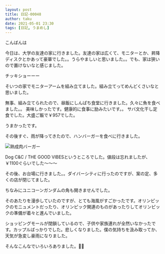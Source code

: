 ```yaml
---
layout: post
title: 日記-00048
author: taku
date: 2021-05-01 23:30
tags: [日記, うまめし]
---
```


こんばんは

今日は、大学の友達の家に行きました。友達の家は広くて、モニターとか、昇降ディスクとかあって豪華でした。。うらやましいと思いました。。でも、家は狭いので置けないなと感じました。

チッキショーーー

そいつの家でモニターアームを組み立てました。組み立てってめんどくさいなと思いました。

無事、組み立てられたので、昼飯にしんぱち食堂に行きました。久々に魚を食べました。。
美味しかったです。健康的に食事に励みたいです。。
サバ文化干し定食でした。大盛ご飯で￥957でした。

うまかったです。

その後すぐ、雨が降ってきたので、ハンバーガーを食べに行きました。

![熟成肉バーガー](https://i.imgur.com/K5wXjpy.jpg)

Dog C&C / THE GOOD VIBESというところでした。値段は忘れましたが、￥1100ぐらいでした～～～

その後、お台場に行きました。。ダイバーシティに行ったのですが、案の定、多くの店が閉じてました。

ちなみにユニコーンガンダムの角も開きませんでした。

そのあたりを漫歩していたのですが、とても海風がすごかったです。オリンピックのモニュメントだったり、オリンピック関連のものがあったりしてオリンピックの準備が着々と進んでいました。

ショッピングモールが閉鎖しているので、子供や家族連れが全然いなかったです。カップルばっかりでした。悲しくなりました。僕の気持ちを汲み取ってか、天気が急変し豪雨になりました。

そんなこんなでいろいろありました。👋👋